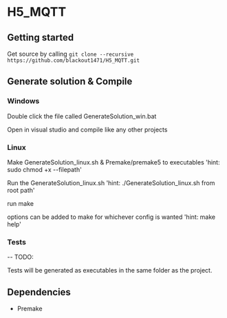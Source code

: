 # H5_MQTT

## Getting started
Get source by calling ```git clone --recursive https://github.com/blackout1471/H5_MQTT.git```

## Generate solution & Compile

### Windows
Double click the file called GenerateSolution_win.bat

Open in visual studio and compile like any other projects

### Linux
Make GenerateSolution_linux.sh & Premake/premake5 to executables 'hint: sudo chmod +x --filepath'

Run the GenerateSolution_linux.sh 'hint: ./GenerateSolution_linux.sh from root path'

run make

options can be added to make for whichever config is wanted 'hint: make help'

### Tests
 -- TODO:

Tests will be generated as executables in the same folder as the project.

## Dependencies
* Premake 
